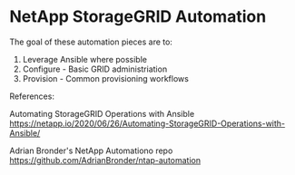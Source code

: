 # NetApp StorageGRID Automation

The goal of these automation pieces are to:
1. Leverage Ansible where possible
2. Configure - Basic GRID administriation
3. Provision - Common provisioning workflows

References:

Automating StorageGRID Operations with Ansible
https://netapp.io/2020/06/26/Automating-StorageGRID-Operations-with-Ansible/

Adrian Bronder's NetApp Automationo repo
https://github.com/AdrianBronder/ntap-automation 

